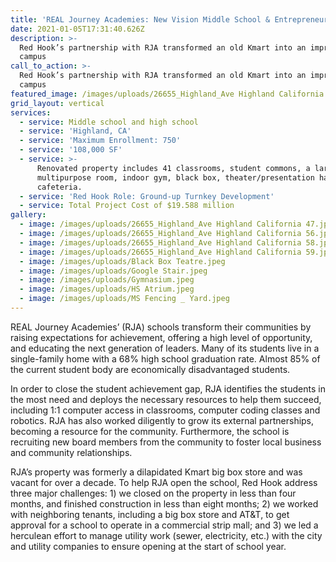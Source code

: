 ```yaml
---
title: 'REAL Journey Academies: New Vision Middle School & Entrepreneur High School '
date: 2021-01-05T17:31:40.626Z
description: >-
  Red Hook’s partnership with RJA transformed an old Kmart into an impressive
  campus
call_to_action: >-
  Red Hook’s partnership with RJA transformed an old Kmart into an impressive
  campus
featured_image: /images/uploads/26655_Highland_Ave Highland California 46.jpg
grid_layout: vertical
services:
  - service: Middle school and high school
  - service: 'Highland, CA'
  - service: 'Maximum Enrollment: 750'
  - service: '108,000 SF'
  - service: >-
      Renovated property includes 41 classrooms, student commons, a large shared
      multipurpose room, indoor gym, black box, theater/presentation hall, and
      cafeteria.
  - service: 'Red Hook Role: Ground-up Turnkey Development'
  - service: Total Project Cost of $19.588 million
gallery:
  - image: /images/uploads/26655_Highland_Ave Highland California 47.jpg
  - image: /images/uploads/26655_Highland_Ave Highland California 56.jpg
  - image: /images/uploads/26655_Highland_Ave Highland California 58.jpg
  - image: /images/uploads/26655_Highland_Ave Highland California 59.jpg
  - image: /images/uploads/Black Box Teatre.jpeg
  - image: /images/uploads/Google Stair.jpeg
  - image: /images/uploads/Gymnasium.jpeg
  - image: /images/uploads/HS Atrium.jpeg
  - image: /images/uploads/MS Fencing _ Yard.jpeg
---
```

REAL Journey Academies’ (RJA) schools transform their communities by raising expectations for achievement, offering a high level of opportunity, and educating the next generation of leaders. Many of its students live in a single-family home with a 68% high school graduation rate. Almost 85% of the current student body are economically disadvantaged students. 

In order to close the student achievement gap, RJA identifies the students in the most need and deploys the necessary resources to help them succeed, including 1:1 computer access in classrooms, computer coding classes and robotics. RJA has also worked diligently to grow its external partnerships, becoming a resource for the community. Furthermore, the school is recruiting new board members from the community to foster local business and community relationships.

RJA’s property was formerly a dilapidated Kmart big box store and was vacant for over a decade. To help RJA open the school, Red Hook address three major challenges: 1) we closed on the property in less than four months, and finished construction in less than eight months; 2) we worked with neighboring tenants, including a big box store and AT&T, to get approval for a school to operate in a commercial strip mall; and 3) we led a herculean effort to manage utility work (sewer, electricity, etc.) with the city and utility companies to ensure opening at the start of school year.
